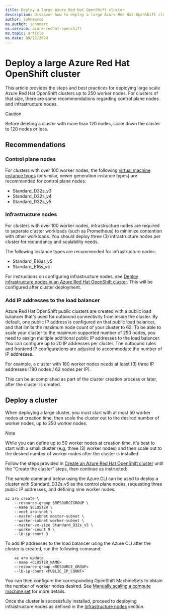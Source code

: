 ```yaml
---
title: Deploy a large Azure Red Hat OpenShift cluster
description: Discover how to deploy a large Azure Red Hat OpenShift cluster.
author: johnmarco
ms.author: johnmarc
ms.service: azure-redhat-openshift
ms.topic: article
ms.date: 09/12/2024
---
```

# Deploy a large Azure Red Hat OpenShift cluster

This article provides the steps and best practices for deploying large scale Azure Red Hat OpenShift clusters up to 250 worker nodes. For clusters of that size, there are some recommendations regarding control plane nodes and infrastructure nodes.

> [!CAUTION]
> Before deleting a cluster with more than 120 nodes, scale down the cluster to 120 nodes or less.
> 

## Recommendations

### Control plane nodes

For clusters with over 100 worker nodes, the following [virtual machine instance types](support-policies-v4.md#supported-virtual-machine-sizes) (or similar, newer generation instance types) are recommended for control plane nodes:

- Standard_D32s_v3
- Standard_D32s_v4
- Standard_D32s_v5

### Infrastructure nodes

For clusters with over 100 worker nodes, infrastructure nodes are required to separate cluster workloads (such as Prometheus) to minimize contention with other workloads. You should deploy three (3) infrastructure nodes per cluster for redundancy and scalability needs.

The following instance types are recommended for infrastructure nodes:

- Standard_E16as_v5
- Standard_E16s_v5

For instructions on configuring infrastructure nodes, see [Deploy infrastructure nodes in an Azure Red Hat OpenShift cluster](howto-infrastructure-nodes.md). This will be configured after cluster deployment.

### Add IP addresses to the load balancer

Azure Red Hat OpenShift public clusters are created with a public load balancer that's used for outbound connectivity from inside the cluster. By default, one public IP address is configured on that public load balancer, and that limits the maximum node count of your cluster to 62. To be able to scale your cluster to the maximum supported number of 250 nodes, you need to assign multiple additional public IP addresses to the load balancer. You can configure up to 20 IP addresses per cluster. The outbound rules and frontend IP configurations are adjusted to accommodate the number of IP addresses.

For example, a cluster with 180 worker nodes needs at least (3) three IP addresses (180 nodes / 62 nodes per IP).

This can be accomplished as part of the cluster creation process or later, after the cluster is created.

## Deploy a cluster

When deploying a large cluster, you must start with at most 50 worker nodes at creation time, then scale the cluster out to the desired number of worker nodes, up to 250 worker nodes. 

> [!NOTE]
> While you can define up to 50 worker nodes at creation time, it's best to start with a small cluster (e.g, three (3) worker nodes) and then scale out to the desired number of worker nodes after the cluster is installed.
>

Follow the steps provided in [Create an Azure Red Hat OpenShift cluster](https://learn.microsoft.com/azure/openshift/create-cluster?tabs=azure-cli) until the "Create the cluster" steps, then continue as instructed:

The sample command below using the Azure CLI can be used to deploy a cluster with Standard_D32s_v5 as the control plane nodes, requesting three public IP addresses, and defining nine worker nodes:

```azurecli
az aro create \ 
    --resource-group $RESOURCEGROUP \
    --name $CLUSTER \
    --vnet aro-vnet \
    --master-subnet master-subnet \
    --worker-subnet worker-subnet \
    --master-vm-size Standard_D32s_v5 \
    --worker-count 9 \
    --lb-ip-count 3
```

To add IP addresses to the load balancer using the Azure CLI after the cluster is created, run the following command:

```azurecli
    az aro update
    --name <CLUSTER_NAME>
    –-resource-group <RESOURCE_GROUP>
    --lb-ip-count <PUBLIC_IP_COUNT>`
```

You can then configure the corresponding OpenShift MachineSets to obtain the number of worker nodes desired. See [Manually scaling a compute machine set](https://docs.openshift.com/container-platform/latest/machine_management/manually-scaling-machineset.html) for more details.

Once the cluster is successfully installed, proceed to deploying infrastructure nodes as defined in the [Infrastructure nodes](#infrastructure-nodes) section.
